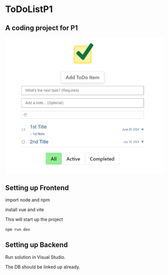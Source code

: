 # ToDoListP1

## A coding project for P1

![UI picture](readMePic.png)

## Setting up Frontend

import node and npm

install vue and vite

This will start up the project

`npm run dev`

## Setting up Backend

Run solution in Visual Studio.

The DB should be linked up already.
